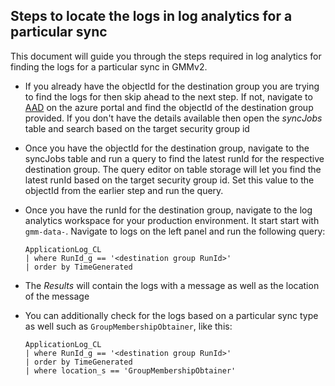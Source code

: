## Steps to locate the logs in log analytics for a particular sync
This document will guide you through the steps required in log analytics for finding the logs for a particular sync in GMMv2.

* If you already have the objectId for the destination group you are trying to find the logs for then skip ahead to the next step. If not, navigate to [AAD](https://ms.portal.azure.com/#blade/Microsoft_AAD_IAM/GroupsManagementMenuBlade/AllGroups) on the azure portal and find the objectId of the destination group provided. If you don't have the details available then open the *syncJobs* table and search based on the target security group id

* Once you have the objectId for the destination group, navigate to the syncJobs table and run a query to find the latest runId for the respective destination group. The query editor on table storage will let you find the latest runId based on the target security group id. Set this value to the objectId from the earlier step and run the query.

* Once you have the runId for the destination group, navigate to the log analytics workspace for your production environment. It start start with `gmm-data-`. Navigate to logs on the left panel and run the following query:

      ApplicationLog_CL 
      | where RunId_g == '<destination group RunId>'
      | order by TimeGenerated

* The *Results* will contain the logs with a message as well as the location of the message

* You can additionally check for the logs based on a particular sync type as well such as `GroupMembershipObtainer`, like this:

      ApplicationLog_CL 
      | where RunId_g == '<destination group RunId>'
      | order by TimeGenerated
      | where location_s == 'GroupMembershipObtainer'
      


